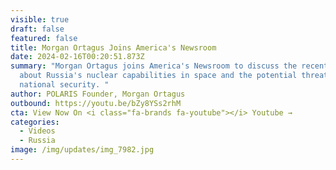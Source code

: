 ```yaml
---
visible: true
draft: false
featured: false
title: Morgan Ortagus Joins America's Newsroom
date: 2024-02-16T00:20:51.873Z
summary: "Morgan Ortagus joins America's Newsroom to discuss the recent news
  about Russia's nuclear capabilities in space and the potential threat to our
  national security. "
author: POLARIS Founder, Morgan Ortagus
outbound: https://youtu.be/bZy8YSs2rhM
cta: View Now On <i class="fa-brands fa-youtube"></i> Youtube →
categories:
  - Videos
  - Russia
image: /img/updates/img_7982.jpg
---
```

